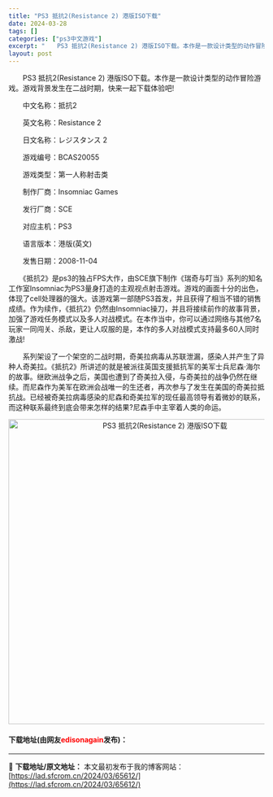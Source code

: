 ```yaml
---
title: "PS3 抵抗2(Resistance 2) 港版ISO下载"
date: 2024-03-28
tags: []
categories: ["ps3中文游戏"]
excerpt: "　　PS3 抵抗2(Resistance 2) 港版ISO下载。本作是一款设计类型的动作冒险游戏。游戏背景发生在二战时期，快来一起下载体验吧! 　　中文名称：抵抗2 　　英文名称：Resistance 2 　　日文名称：レジスタンス 2 　　游戏编号：BCAS20055 　　游戏类型：第一人称射击类&hellip;"
layout: post
---
```


 <p>　　PS3 抵抗2(Resistance 2) 港版ISO下载。本作是一款设计类型的动作冒险游戏。游戏背景发生在二战时期，快来一起下载体验吧!</p> <p>　　中文名称：抵抗2</p> <p>　　英文名称：Resistance 2</p> <p>　　日文名称：レジスタンス 2</p> <p>　　游戏编号：BCAS20055</p> <p>　　游戏类型：第一人称射击类</p> <p>　　制作厂商：Insomniac Games</p> <p>　　发行厂商：SCE</p> <p>　　对应主机：PS3</p> <p>　　语言版本：港版(英文)</p> <p>　　发售日期：2008-11-04</p> <p>　　《抵抗2》是ps3的独占FPS大作，由SCE旗下制作《瑞奇与叮当》系列的知名工作室Insomniac为PS3量身打造的主观视点射击游戏。游戏的画面十分的出色，体现了cell处理器的强大。该游戏第一部随PS3首发，并且获得了相当不错的销售成绩。作为续作，《抵抗2》仍然由Insomniac操刀，并且将接续前作的故事背景，加强了游戏任务模式以及多人对战模式。在本作当中，你可以通过网络与其他7名玩家一同闯关、杀敌，更让人叹服的是，本作的多人对战模式支持最多60人同时激战!</p> <p>　　系列架设了一个架空的二战时期，奇美拉病毒从苏联泄漏，感染人并产生了异种人奇美拉。《抵抗2》所讲述的就是被派往英国支援抵抗军的美军士兵尼森&middot;海尔的故事。继欧洲战争之后，美国也遭到了奇美拉入侵，与奇美拉的战争仍然在继续。而尼森作为美军在欧洲会战唯一的生还者，再次参与了发生在美国的奇美拉抵抗战。已经被奇美拉病毒感染的尼森和奇美拉军的现任最高领导有着微妙的联系，而这种联系最终到底会带来怎样的结果?尼森手中主宰着人类的命运。</p> <p align="center"><img align="" border="0" src="https://lad.sfcrom.cn/wp-content/uploads/2024/03/20240328_66050eab8f2c6.jpg" width="600" alt="PS3 抵抗2(Resistance 2) 港版ISO下载" /></p> <p><h4>下载地址(由网友<font color="red">edisonagain</font>发布)：</h4></p> 

---
📖 **下载地址/原文地址：** 本文最初发布于我的博客网站：[https://lad.sfcrom.cn/2024/03/65612/](https://lad.sfcrom.cn/2024/03/65612/)
